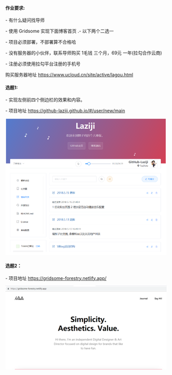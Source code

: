 

#### 作业要求:

 \- 有什么疑问找导师 

 \- 使用 Gridsome 实现下面博客首页 .\- 以下两个二选一

 \- 项目必须部署，不部署算不合格哈

 \- 没有服务器的小伙伴，联系导师购买 1毛钱 三个月，69元 一年(拉勾合作云商)

 \- 注册必须使用拉勾平台注册的手机号

  购买服务器地址   https://www.ucloud.cn/site/active/lagou.html



#### 选题1:

 \- 实现左侧前四个侧边栏的效果和内容。

 \- 项目地址 https://github-laziji.github.io/#/user/new/main



![CgqCHl8575iAbsF4AAH_5qlinHg640](images/CgqCHl8575iAbsF4AAH_5qlinHg640.png)



#### 选题2：

\- 项目地址 https://gridsome-forestry.netlify.app/

![Cip5yF_qwu2AFO34AAChRmW4uJg361](images/Cip5yF_qwu2AFO34AAChRmW4uJg361.png)